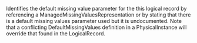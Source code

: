Identifies the default missing value parameter for the this logical record by referencing a ManagedMissingValuesRepresentation or by stating that there is a default missing values parameter used but it is undocumented. Note that a conflicting DefaultMissingValues definition in a PhysicalInstance will override that found in the LogicalRecord.